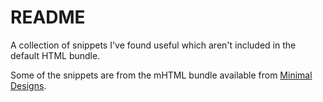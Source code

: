 
# README

A collection of snippets I've found useful which aren't included in the default HTML bundle.

Some of the snippets are from the mHTML bundle available from [Minimal Designs](http://minimaldesign.net/downloads/tools/textmate-html-bundle).

